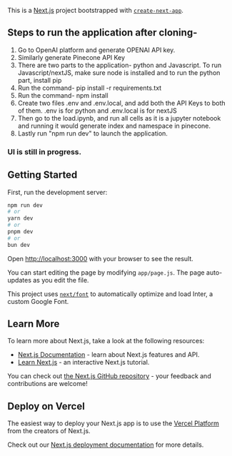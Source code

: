 This is a [Next.js](https://nextjs.org/) project bootstrapped with [`create-next-app`](https://github.com/vercel/next.js/tree/canary/packages/create-next-app).

## Steps to run the application after cloning-

1. Go to OpenAI platform and generate OPENAI API key.
2. Similarly generate Pinecone API Key
3. There are two parts to the application- python and Javascript. To run Javascript/nextJS, make sure node is installed and to run the python part, install pip
4. Run the command- pip install -r requirements.txt
5. Run the command- npm install
6. Create two files .env and .env.local, and add both the API Keys to both of them. .env is for python and .env.local is for nextJS
7. Then go to the load.ipynb, and run all cells as it is a jupyter notebook and running it would generate index and namespace in pinecone.
8. Lastly run "npm run dev" to launch the application.

### UI is still in progress.

## Getting Started

First, run the development server:

```bash
npm run dev
# or
yarn dev
# or
pnpm dev
# or
bun dev
```

Open [http://localhost:3000](http://localhost:3000) with your browser to see the result.

You can start editing the page by modifying `app/page.js`. The page auto-updates as you edit the file.

This project uses [`next/font`](https://nextjs.org/docs/basic-features/font-optimization) to automatically optimize and load Inter, a custom Google Font.

## Learn More

To learn more about Next.js, take a look at the following resources:

- [Next.js Documentation](https://nextjs.org/docs) - learn about Next.js features and API.
- [Learn Next.js](https://nextjs.org/learn) - an interactive Next.js tutorial.

You can check out [the Next.js GitHub repository](https://github.com/vercel/next.js/) - your feedback and contributions are welcome!

## Deploy on Vercel

The easiest way to deploy your Next.js app is to use the [Vercel Platform](https://vercel.com/new?utm_medium=default-template&filter=next.js&utm_source=create-next-app&utm_campaign=create-next-app-readme) from the creators of Next.js.

Check out our [Next.js deployment documentation](https://nextjs.org/docs/deployment) for more details.
